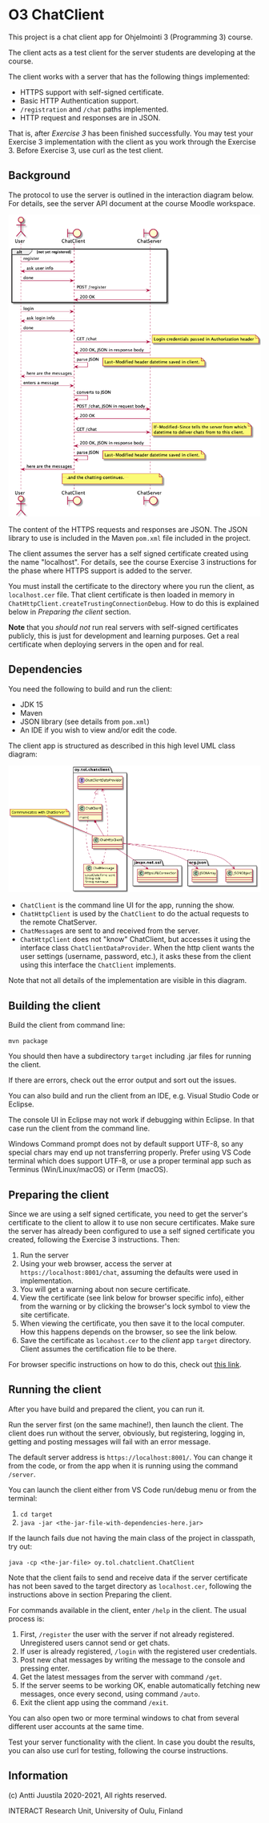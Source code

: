 # O3 ChatClient

This project is a chat client app for Ohjelmointi 3 (Programming 3) course.

The client acts as a test client for the server students are developing at the course.

The client works with a server that has the following things implemented:

* HTTPS support with self-signed certificate.
* Basic HTTP Authentication support.
* `/registration` and `/chat` paths implemented.
* HTTP request and responses are in JSON.

That is, after *Exercise 3* has been finished successfully. You may test your
Exercise 3 implementation with the client as you work through the Exercise 3.
Before Exercise 3, use curl as the test client.

## Background

The protocol to use the server is outlined in the interaction diagram below. For details,
see the server API document at the course Moodle workspace.

![Server protocol](O3-chat-protocol.png)

The content of the HTTPS requests and responses are JSON. The JSON library to use is
included in the Maven `pom.xml` file included in the project.

The client assumes the server has a self signed certificate created using the name "localhost".
For details, see the course Exercise 3 instructions for the phase where HTTPS support is added
to the server.

You must install the certificate to the directory where you run the client, as `localhost.cer` file.
That client certificate is then loaded in memory in `ChatHttpClient.createTrustingConnectionDebug`.
How to do this is explained below in *Preparing the client* section.

**Note** that you *should not* run real servers with self-signed certificates publicly, this is just for development
and learning purposes. Get a real certificate when deploying servers in the open and for real.

## Dependencies

You need the following to build and run the client:

* JDK 15
* Maven
* JSON library (see details from `pom.xml`)
* An IDE if you wish to view and/or edit the code.

The client app is structured as described in this high level UML class diagram:

![Client class diagram](O3-chat-client-classes.png)

* `ChatClient` is the command line UI for the app, running the show.
* `ChatHttpClient` is used by the `ChatClient` to do the actual requests to the remote ChatServer.
* `ChatMessage`s are sent to and received from the server.
* `ChatHttpClient` does not "know" ChatClient, but accesses it using the interface class `ChatClientDataProvider`. When the http client wants the user settings (username, password, etc.), it asks these from the client using this interface the `ChatClient` implements.

Note that not all details of the implementation are visible in this diagram.

## Building the client

Build the client from command line:

`mvn package`

You should then have a subdirectory `target` including .jar files for running the client.

If there are errors, check out the error output and sort out the issues.

You can also build and run the client from an IDE, e.g. Visual Studio Code or Eclipse.

The console UI in Eclipse may not work if debugging within Eclipse. In that case run the client
from the command line.

Windows Command prompt does not by default support UTF-8, so any special chars may end up not transferring
properly. Prefer using VS Code terminal which does support UTF-8, or use a proper terminal
app such as Terminus (Win/Linux/macOS) or iTerm (macOS).

## Preparing the client

Since we are using a self signed certificate, you need to get the server's certificate to the client
to allow it to use non secure certificates. Make sure the server has already been configured to
use a self signed certificate you created, following the Exercise 3 instructions. Then:

1. Run the server
1. Using your web browser, access the server at `https://localhost:8001/chat`, assuming the defaults were used in implementation.
1. You will get a warning about non secure certificate.
1. View the certificate (see link below for browser specific info), either from the warning or by clicking the browser's lock symbol to view the site certificate.
1. When viewing the certificate, you then save it to the local computer. How this happens depends on the browser, so see the link below.
1. Save the certificate as `locahost.cer` to the *client* app `target` directory. Client assumes the certification file to be there.

For browser specific instructions on how to do this, check out [this link](https://www.shellhacks.com/get-ssl-certificate-from-server-site-url-export-download/).

## Running the client

After you have build and prepared the client, you can run it.

Run the server first (on the same machine!), then launch the client. The client does run without 
the server, obviously, but registering, logging in, getting and posting messages will fail with an
error message.

The default server address is `https://localhost:8001/`. You can change it from the code, or from the
app when it is running using the command `/server`.

You can launch the client either from VS Code run/debug menu or from the terminal:

1. `cd target`
1. `java -jar <the-jar-file-with-dependencies-here.jar>`

If the launch fails due not having the main class of the project in classpath, try out:

`java -cp <the-jar-file> oy.tol.chatclient.ChatClient`

Note that the client fails to send and receive data if the server certificate has not
been saved to the target directory as `localhost.cer`, following the instructions above
in section Preparing the client.

For commands available in the client, enter `/help` in the client. The usual process is:

1. First, `/register` the user with the server if not already registered. Unregistered users cannot send or get chats.
1. If user is already registered, `/login` with the registered user credentials.
1. Post new chat messages by writing the message to the console and pressing enter.
1. Get the latest messages from the server with command `/get`.
1. If the server seems to be working OK, enable automatically fetching new messages, once every second, using command `/auto`.
1. Exit the client app using the command `/exit`.

You can also open two or more terminal windows to chat from several different user accounts at the same time.

Test your server functionality with the client. In case you doubt the results, you can also use curl for
testing, following the course instructions.

## Information

(c) Antti Juustila 2020-2021, All rights reserved.

INTERACT Research Unit, University of Oulu, Finland